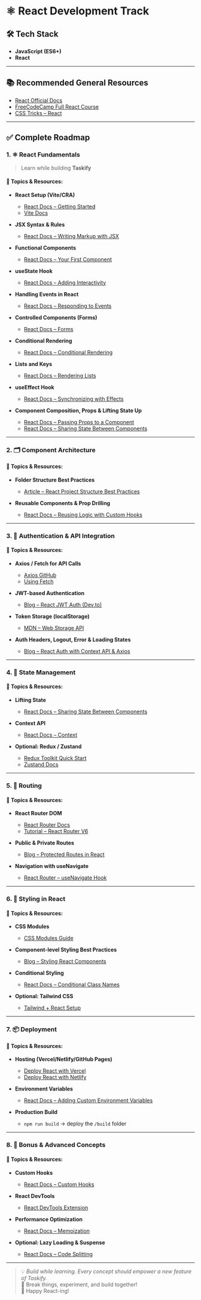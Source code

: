 # ⚛️ React Development Track

## 🛠 Tech Stack
- **JavaScript (ES6+)**
- **React**

---

## 📚 Recommended General Resources
- [React Official Docs](https://react.dev/)
- [FreeCodeCamp Full React Course](https://www.youtube.com/watch?v=bMknfKXIFA8)
- [CSS Tricks – React](https://css-tricks.com/tag/react/)

---

## ✅ Complete Roadmap

### 1. ⚛️ React Fundamentals  
> Learn while building **Taskify**

#### 📌 Topics & Resources:
- **React Setup (Vite/CRA)**  
  - [React Docs – Getting Started](https://react.dev/learn/start-a-new-react-project)
  - [Vite Docs](https://vitejs.dev/guide/)

- **JSX Syntax & Rules**  
  - [React Docs – Writing Markup with JSX](https://react.dev/learn/writing-markup-with-jsx)

- **Functional Components**  
  - [React Docs – Your First Component](https://react.dev/learn/your-first-component)

- **useState Hook**  
  - [React Docs – Adding Interactivity](https://react.dev/learn/adding-interactivity)

- **Handling Events in React**  
  - [React Docs – Responding to Events](https://react.dev/learn/responding-to-events)

- **Controlled Components (Forms)**  
  - [React Docs – Forms](https://react.dev/learn/forms)

- **Conditional Rendering**  
  - [React Docs – Conditional Rendering](https://react.dev/learn/conditional-rendering)

- **Lists and Keys**  
  - [React Docs – Rendering Lists](https://react.dev/learn/rendering-lists)

- **useEffect Hook**  
  - [React Docs – Synchronizing with Effects](https://react.dev/learn/synchronizing-with-effects)

- **Component Composition, Props & Lifting State Up**  
  - [React Docs – Passing Props to a Component](https://react.dev/learn/passing-props-to-a-component)  
  - [React Docs – Sharing State Between Components](https://react.dev/learn/sharing-state-between-components)

---

### 2. 🗂 Component Architecture

#### 📌 Topics & Resources:
- **Folder Structure Best Practices**  
  - [Article – React Project Structure Best Practices](https://www.freecodecamp.org/news/react-folder-structure-best-practices/)

- **Reusable Components & Prop Drilling**  
  - [React Docs – Reusing Logic with Custom Hooks](https://react.dev/learn/reusing-logic-with-custom-hooks)

---

### 3. 🔐 Authentication & API Integration

#### 📌 Topics & Resources:
- **Axios / Fetch for API Calls**  
  - [Axios GitHub](https://github.com/axios/axios)  
  - [Using Fetch](https://developer.mozilla.org/en-US/docs/Web/API/Fetch_API)

- **JWT-based Authentication**  
  - [Blog – React JWT Auth (Dev.to)](https://dev.to/franciscomendes10866/jwt-authentication-with-react-1gna)

- **Token Storage (localStorage)**  
  - [MDN – Web Storage API](https://developer.mozilla.org/en-US/docs/Web/API/Window/localStorage)

- **Auth Headers, Logout, Error & Loading States**  
  - [Blog – React Auth with Context API & Axios](https://blog.logrocket.com/user-authentication-axios-react/)

---

### 4. 🧠 State Management

#### 📌 Topics & Resources:
- **Lifting State**  
  - [React Docs – Sharing State Between Components](https://react.dev/learn/sharing-state-between-components)

- **Context API**  
  - [React Docs – Context](https://react.dev/learn/passing-data-deeply-with-context)

- **Optional: Redux / Zustand**  
  - [Redux Toolkit Quick Start](https://redux-toolkit.js.org/introduction/getting-started)  
  - [Zustand Docs](https://docs.pmnd.rs/zustand/getting-started/introduction)

---

### 5. 🧭 Routing

#### 📌 Topics & Resources:
- **React Router DOM**  
  - [React Router Docs](https://reactrouter.com/en/main/start/tutorial)  
  - [Tutorial – React Router V6](https://www.youtube.com/watch?v=59IXY5IDrBA)

- **Public & Private Routes**  
  - [Blog – Protected Routes in React](https://ui.dev/react-router-protected-routes-authentication)

- **Navigation with useNavigate**  
  - [React Router – useNavigate Hook](https://reactrouter.com/en/main/hooks/use-navigate)

---

### 6. 🎨 Styling in React

#### 📌 Topics & Resources:
- **CSS Modules**  
  - [CSS Modules Guide](https://github.com/css-modules/css-modules)

- **Component-level Styling Best Practices**  
  - [Blog – Styling React Components](https://www.geeksforgeeks.org/8-ways-to-style-react-components/)

- **Conditional Styling**  
  - [React Docs – Conditional Class Names](https://react.dev/learn/conditional-rendering#rendering-different-content-based-on-a-condition)

- **Optional: Tailwind CSS**  
  - [Tailwind + React Setup](https://tailwindcss.com/docs/guides/create-react-app)

---

### 7. 📦 Deployment

#### 📌 Topics & Resources:
- **Hosting (Vercel/Netlify/GitHub Pages)**  
  - [Deploy React with Vercel](https://vercel.com/docs/frameworks/react)  
  - [Deploy React with Netlify](https://docs.netlify.com/site-deploys/create-deploys/)

- **Environment Variables**  
  - [React Docs – Adding Custom Environment Variables](https://create-react-app.dev/docs/adding-custom-environment-variables/)

- **Production Build**  
  - `npm run build` → deploy the `/build` folder

---

### 8. 🧪 Bonus & Advanced Concepts

#### 📌 Topics & Resources:
- **Custom Hooks**  
  - [React Docs – Custom Hooks](https://react.dev/learn/reusing-logic-with-custom-hooks)

- **React DevTools**  
  - [React DevTools Extension](https://react.dev/learn/debugging-components)

- **Performance Optimization**  
  - [React Docs – Memoization](https://react.dev/learn/referencing-values-with-refs#caching-computation-results)

- **Optional: Lazy Loading & Suspense**  
  - [React Docs – Code Splitting](https://react.dev/learn/code-splitting)

---

> 💡 *Build while learning. Every concept should empower a new feature of Taskify.*  
> 🧪 Break things, experiment, and build together!  
> 🚀 Happy React-ing!

